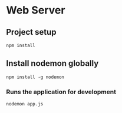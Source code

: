 # Web Server

## Project setup
```
npm install
```

## Install nodemon globally
```
npm install -g nodemon
```

### Runs the application for development
```
nodemon app.js
```